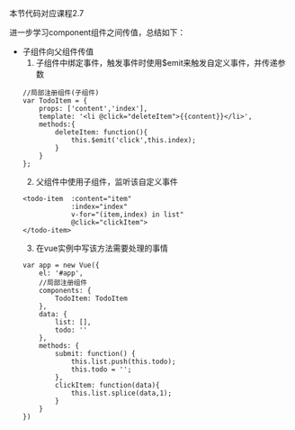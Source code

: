 本节代码对应课程2.7

进一步学习component组件之间传值，总结如下：

- 子组件向父组件传值
    1. 子组件中绑定事件，触发事件时使用$emit来触发自定义事件，并传递参数
    ```
    //局部注册组件(子组件)
    var TodoItem = {
        props: ['content','index'],
        template: '<li @click="deleteItem">{{content}}</li>',
        methods:{
            deleteItem: function(){
                this.$emit('click',this.index);
            }
        }
    };
    ```
    2. 父组件中使用子组件，监听该自定义事件
    ```
    <todo-item  :content="item"
                :index="index" 
                v-for="(item,index) in list"
                @click="clickItem">
    </todo-item>
    ```
    3. 在vue实例中写该方法需要处理的事情
    ```
    var app = new Vue({
        el: '#app',
        //局部注册组件
        components: {
            TodoItem: TodoItem
        },
        data: {
            list: [],
            todo: ''
        },
        methods: {
            submit: function() {
                this.list.push(this.todo);
                this.todo = '';
            },
            clickItem: function(data){
                this.list.splice(data,1);
            }
        }
    })
    ```




